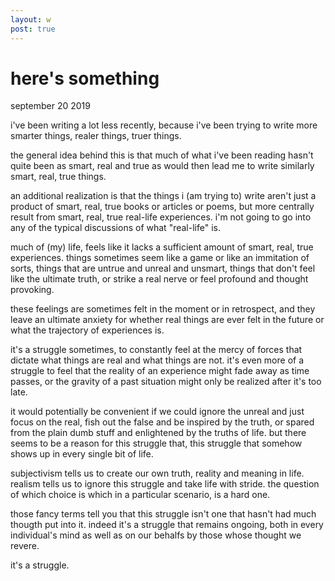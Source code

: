 ```yaml
---
layout: w
post: true
---
```


# here's something

september 20 2019

i've been writing a lot less recently, because i've been trying to write more smarter things, realer things, truer things.

the general idea behind this is that much of what i've been reading hasn't quite been as smart, real and true as would then lead me to write similarly
smart, real, true things.

an additional realization is that the things i (am trying to) write aren't just a product of smart, real, true books or articles or poems, but more centrally
result from smart, real, true real-life experiences. i'm not going to go into any of the typical discussions of what "real-life" is. 

much of (my) life, feels like it lacks a sufficient amount of smart, real, true experiences. things sometimes seem like a game or like an immitation of sorts, things that
are untrue and unreal and unsmart, things that don't feel like the ultimate truth, or strike a real nerve or feel profound and thought provoking. 

these feelings are sometimes felt in the moment or in retrospect, and they leave an ultimate anxiety for whether real things are ever felt in the future or what the trajectory
of experiences is.

it's a struggle sometimes, to constantly feel at the mercy of forces that dictate what things are real and what things are not. it's even more of a struggle to feel that the reality of 
an experience might fade away as time passes, or the gravity of a past situation might only be realized after it's too late. 

it would potentially be convenient if we could ignore the unreal and just focus on the real, fish out the false and be inspired by the truth, or spared from the plain dumb stuff and enlightened by the truths
of life. but there seems to be a reason for this struggle that, this struggle that somehow shows up in every single bit of life.

subjectivism tells us to create our own truth, reality and meaning in life. realism tells us to ignore this struggle and take life with stride. the question of which choice is which
in a particular scenario, is a hard one.

those fancy terms tell you that this struggle isn't one that hasn't had much thougth put into it. indeed it's a struggle that remains ongoing, both in every individual's mind as well as on our behalfs by
those whose thought we revere.

it's a struggle.
